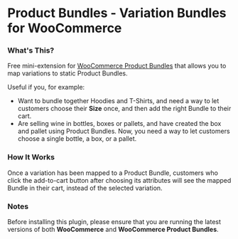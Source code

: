 # Product Bundles - Variation Bundles for WooCommerce

### What's This?

Free mini-extension for [WooCommerce Product Bundles](https://woocommerce.com/products/product-bundles/?aff=46147&cid=5699243) that allows you to map variations to static Product Bundles.

Useful if you, for example:

* Want to bundle together Hoodies and T-Shirts, and need a way to let customers choose their **Size** once, and then add the right Bundle to their cart.
* Are selling wine in bottles, boxes or pallets, and have created the box and pallet using Product Bundles. Now, you need a way to let customers choose a single bottle, a box, or a pallet.

### How It Works

Once a variation has been mapped to a Product Bundle, customers who click the add-to-cart button after choosing its attributes will see the mapped Bundle in their cart, instead of the selected variation.

### Notes

Before installing this plugin, please ensure that you are running the latest versions of both **WooCommerce** and **WooCommerce Product Bundles**.
